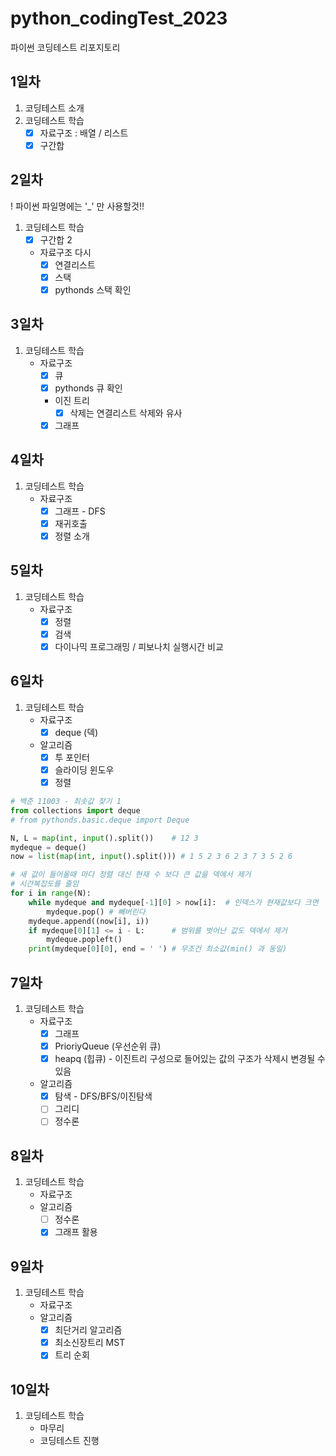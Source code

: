 # python_codingTest_2023
파이썬 코딩테스트 리포지토리

## 1일차
1. 코딩테스트 소개
2. 코딩테스트 학습
    - [x] 자료구조 : 배열 / 리스트
    - [x] 구간합

## 2일차
! 파이썬 파일명에는 '_' 만 사용할것!!
1. 코딩테스트 학습
    - [x] 구간합 2
    - 자료구조 다시
        - [x] 연결리스트
        - [x] 스택
        - [x] pythonds 스택 확인

## 3일차
1. 코딩테스트 학습
    - 자료구조
        - [x] 큐
        - [x] pythonds 큐 확인
        - 이진 트리
            - [x] 삭제는 연결리스트 삭제와 유사
        - [x] 그래프

## 4일차        
1. 코딩테스트 학습
    - 자료구조
        - [x] 그래프 - DFS
        - [x] 재귀호출
        - [x] 정렬 소개

## 5일차
1. 코딩테스트 학습
    - 자료구조
        - [x] 정렬
        - [x] 검색
        - [x] 다이나믹 프로그래밍 / 피보나치 실행시간 비교

## 6일차
1. 코딩테스트 학습
    - 자료구조
        - [x] deque (덱)
    - 알고리즘
        - [x] 투 포인터
        - [x] 슬라이딩 윈도우
        - [x] 정렬

```python
# 백준 11003 - 최솟값 찾기 1
from collections import deque
# from pythonds.basic.deque import Deque

N, L = map(int, input().split())    # 12 3
mydeque = deque()
now = list(map(int, input().split())) # 1 5 2 3 6 2 3 7 3 5 2 6

# 새 값이 들어올때 마다 정렬 대신 현재 수 보다 큰 값을 덱에서 제거
# 시간복잡도를 줄임
for i in range(N):
    while mydeque and mydeque[-1][0] > now[i]:  # 인덱스가 현재값보다 크면
        mydeque.pop() # 빼버린다
    mydeque.append((now[i], i))
    if mydeque[0][1] <= i - L:      # 범위를 벗어난 값도 덱에서 제거
        mydeque.popleft()
    print(mydeque[0][0], end = ' ') # 무조건 최소값(min() 과 동일)
```

## 7일차
1. 코딩테스트 학습
    - 자료구조
        - [x] 그래프
        - [x] PrioriyQueue (우선순위 큐)
        - [x] heapq (힙큐) - 이진트리 구성으로 들어있는 값의 구조가 삭제시 변경될 수 있음
    - 알고리즘
        - [x] 탐색 - DFS/BFS/이진탐색
        - [ ] 그리디
        - [ ] 정수론

## 8일차
1. 코딩테스트 학습
    - 자료구조
    - 알고리즘
        - [ ] 정수론
        - [x] 그래프 활용

## 9일차
1. 코딩테스트 학습
    - 자료구조
    - 알고리즘
        - [x] 최단거리 알고리즘
        - [x] 최소신장트리 MST
        - [x] 트리 순회

## 10일차
1. 코딩테스트 학습
    - 마무리
    - 코딩테스트 진행
